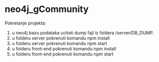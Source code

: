 # neo4j_gCommunity
Pokretanje projekta: 
1) u neo4j bazu podataka ucitati dump fajl iz foldera /server/DB_DUMP.
2) u folderu server pokrenuti komandu npm install
3) u folderu server pokrenuti komandu npm start
4) u folderu front-end pokrenuti komandu npm install
5) u folderu front-end pokrenuti komandu npm start
